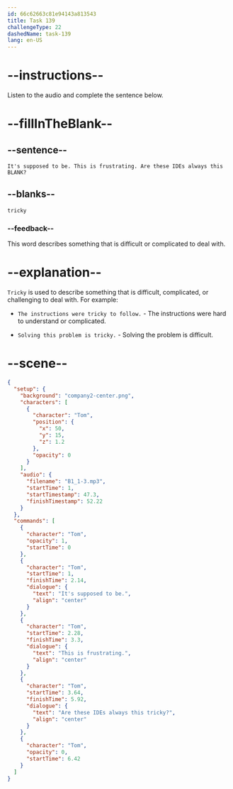 ```yaml
---
id: 66c62663c81e94143a813543
title: Task 139
challengeType: 22
dashedName: task-139
lang: en-US
---
```


<!-- Audio Reference:
Tom: It's supposed to be. This is frustrating. Are these IDEs always this tricky? -->

# --instructions--

Listen to the audio and complete the sentence below.

# --fillInTheBlank--

## --sentence--

`It's supposed to be. This is frustrating. Are these IDEs always this BLANK?`

## --blanks--

`tricky`

### --feedback--

This word describes something that is difficult or complicated to deal with.

# --explanation--

`Tricky` is used to describe something that is difficult, complicated, or challenging to deal with. For example:

- `The instructions were tricky to follow.` - The instructions were hard to understand or complicated.

- `Solving this problem is tricky.` - Solving the problem is difficult.

# --scene--

```json
{
  "setup": {
    "background": "company2-center.png",
    "characters": [
      {
        "character": "Tom",
        "position": {
          "x": 50,
          "y": 15,
          "z": 1.2
        },
        "opacity": 0
      }
    ],
    "audio": {
      "filename": "B1_1-3.mp3",
      "startTime": 1,
      "startTimestamp": 47.3,
      "finishTimestamp": 52.22
    }
  },
  "commands": [
    {
      "character": "Tom",
      "opacity": 1,
      "startTime": 0
    },
    {
      "character": "Tom",
      "startTime": 1,
      "finishTime": 2.14,
      "dialogue": {
        "text": "It's supposed to be.",
        "align": "center"
      }
    },
    {
      "character": "Tom",
      "startTime": 2.28,
      "finishTime": 3.3,
      "dialogue": {
        "text": "This is frustrating.",
        "align": "center"
      }
    },
    {
      "character": "Tom",
      "startTime": 3.64,
      "finishTime": 5.92,
      "dialogue": {
        "text": "Are these IDEs always this tricky?",
        "align": "center"
      }
    },
    {
      "character": "Tom",
      "opacity": 0,
      "startTime": 6.42
    }
  ]
}
```
